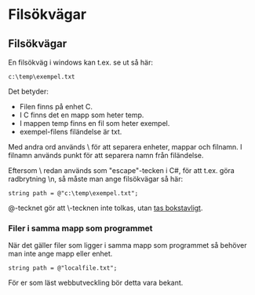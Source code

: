 # Filsökvägar

## Filsökvägar

En filsökväg i windows kan t.ex. se ut så här:

```
c:\temp\exempel.txt
```

Det betyder:

* Filen finns på enhet C.
* I C finns det en mapp som heter temp.
* I mappen temp finns en fil som heter exempel.
* exempel-filens filändelse är txt.

Med andra ord används \ för att separera enheter, mappar och filnamn. I filnamn används punkt för att separera namn från filändelse.

Eftersom \ redan används som "escape"-tecken i C#, för att t.ex. göra radbrytning \n, så måste man ange filsökvägar så här:

```
string path = @"c:\temp\exempel.txt";
```

@-tecknet gör att \\-tecknen inte tolkas, utan [tas bokstavligt](broken-reference).

### Filer i samma mapp som programmet <a href="#h.p_gkvdjqel-lgi" id="h.p_gkvdjqel-lgi"></a>

När det gäller filer som ligger i samma mapp som programmet så behöver man inte ange mapp eller enhet.

```
string path = @"localfile.txt";
```

För er som läst webbutveckling bör detta vara bekant.
